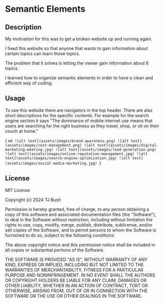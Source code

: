 # Semantic Elements

## Description

My motivation for this was to get a broken website up and running again.

I fixed this website so that anyone that wants to gain information about certain topics can learn those topics.

The problem that it solves is letting the viewer gain information about 6 topics.

I learned how to organize semantic elements in order to have a clean and efficient way of coding.

## Usage

To use this website there are navigators in the top header. There are also short descriptions for the specific contents. For example for the search engine section it says "The dominance of mobile internet use means that users are searching for the right business as they travel, shop, or sit on their couch at home." 

{
    ```md
    ![alt text](assets/images/brand-awareness.png)
    ![alt text](assets/images/cost-management.png)
    ![alt text](assets/images/digital-marketing-meeting.jpg)
    ![alt text](assets/images/lead-generation.png)
    ![alt text](assets/images/online-reputation-management.jpg)
    ![alt text](assets/images/search-engine-optimization.jpg)
    ![alt text](assets/images/social-media-marketing.jpg)
    ```}

## License

MIT License

Copyright (c) 2024 TJ Bush

Permission is hereby granted, free of charge, to any person obtaining a copy
of this software and associated documentation files (the "Software"), to deal
in the Software without restriction, including without limitation the rights
to use, copy, modify, merge, publish, distribute, sublicense, and/or sell
copies of the Software, and to permit persons to whom the Software is
furnished to do so, subject to the following conditions:

The above copyright notice and this permission notice shall be included in all
copies or substantial portions of the Software.

THE SOFTWARE IS PROVIDED "AS IS", WITHOUT WARRANTY OF ANY KIND, EXPRESS OR
IMPLIED, INCLUDING BUT NOT LIMITED TO THE WARRANTIES OF MERCHANTABILITY,
FITNESS FOR A PARTICULAR PURPOSE AND NONINFRINGEMENT. IN NO EVENT SHALL THE
AUTHORS OR COPYRIGHT HOLDERS BE LIABLE FOR ANY CLAIM, DAMAGES OR OTHER
LIABILITY, WHETHER IN AN ACTION OF CONTRACT, TORT OR OTHERWISE, ARISING FROM,
OUT OF OR IN CONNECTION WITH THE SOFTWARE OR THE USE OR OTHER DEALINGS IN THE
SOFTWARE.
